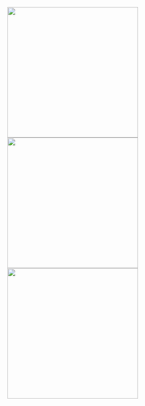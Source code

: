 <img src="https://i.imgur.com/0l0V1E7.jpg" width="300">         <img src="https://i.imgur.com/G306WCI.jpg" width="300">       <img src="https://i.imgur.com/Whmmusg.jpg" width="300">
